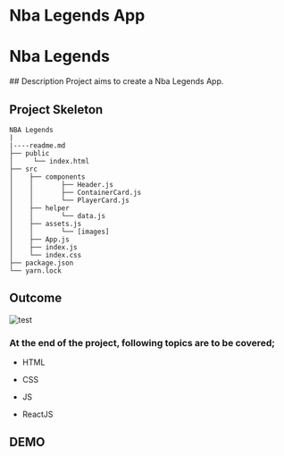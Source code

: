 # Nba Legends App
<h1>Nba Legends</h1>
## Description
Project aims to create a Nba Legends App.

## Project Skeleton

```
NBA Legends
|
|----readme.md        
├── public
│     └── index.html
├── src
│    ├── components
│    │       ├── Header.js
│    │       ├── ContainerCard.js
│    │       └── PlayerCard.js
│    ├── helper
│    │       └── data.js
│    ├── assets.js
│    │       └── [images]
│    ├── App.js
│    ├── index.js
│    └── index.css
├── package.json
└── yarn.lock
```
## Outcome
<img src="./NBA_LEGENDS.gif" alt="test" >


### At the end of the project, following topics are to be covered;

- HTML

- CSS

- JS

- ReactJS

## DEMO

